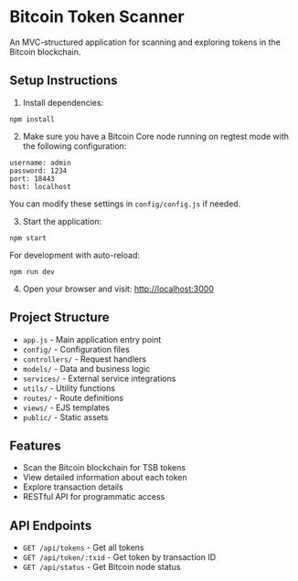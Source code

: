 # Bitcoin Token Scanner

An MVC-structured application for scanning and exploring tokens in the Bitcoin blockchain.

## Setup Instructions

1. Install dependencies:
```
npm install
```

2. Make sure you have a Bitcoin Core node running on regtest mode with the following configuration:
```
username: admin
password: 1234
port: 18443
host: localhost
```
You can modify these settings in `config/config.js` if needed.

3. Start the application:
```
npm start
```

For development with auto-reload:
```
npm run dev
```

4. Open your browser and visit: [http://localhost:3000](http://localhost:3000)

## Project Structure

- `app.js` - Main application entry point
- `config/` - Configuration files
- `controllers/` - Request handlers
- `models/` - Data and business logic
- `services/` - External service integrations
- `utils/` - Utility functions
- `routes/` - Route definitions
- `views/` - EJS templates
- `public/` - Static assets

## Features

- Scan the Bitcoin blockchain for TSB tokens
- View detailed information about each token
- Explore transaction details
- RESTful API for programmatic access

## API Endpoints

- `GET /api/tokens` - Get all tokens
- `GET /api/token/:txid` - Get token by transaction ID
- `GET /api/status` - Get Bitcoin node status